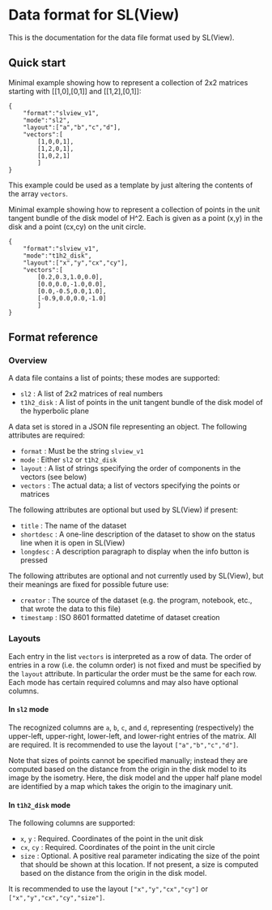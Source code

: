 # Data format for SL(View)

This is the documentation for the data file format used by SL(View).

## Quick start

Minimal example showing how to represent a collection of 2x2 matrices starting with [[1,0],[0,1]] and [[1,2],[0,1]]:
```
{
    "format":"slview_v1",
    "mode":"sl2",
    "layout":["a","b","c","d"],
    "vectors":[
        [1,0,0,1],
        [1,2,0,1],
        [1,0,2,1]
        ]
}
```
This example could be used as a template by just altering the contents of the array `vectors`.

Minimal example showing how to represent a collection of points in the unit tangent bundle of the disk model of H^2.  Each is given as a point (x,y) in the disk and a point (cx,cy) on the unit circle.
```
{
    "format":"slview_v1",
    "mode":"t1h2_disk",
    "layout":["x","y","cx","cy"],
    "vectors":[
        [0.2,0.3,1.0,0.0],
        [0.0,0.0,-1.0,0.0],
        [0.0,-0.5,0.0,1.0],
        [-0.9,0.0,0.0,-1.0]
        ]
}
```

## Format reference

### Overview

A data file contains a list of points; these modes are supported:

* `sl2` : A list of 2x2 matrices of real numbers
* `t1h2_disk` : A list of points in the unit tangent bundle of the disk model of the hyperbolic plane

A data set is stored in a JSON file representing an object.  The following attributes are required:

* `format` : Must be the string `slview_v1`
* `mode` : Either `sl2` or `t1h2_disk`
* `layout` : A list of strings specifying the order of components in the vectors (see below)
* `vectors` : The actual data; a list of vectors specifying the points or matrices

The following attributes are optional but used by SL(View) if present:

* `title` : The name of the dataset
* `shortdesc` : A one-line description of the dataset to show on the status line when it is open in SL(View)
* `longdesc` : A description paragraph to display when the info button is pressed

The following attributes are optional and not currently used by SL(View), but their meanings are fixed for possible future use:

* `creator` : The source of the dataset (e.g. the program, notebook, etc., that wrote the data to this file)
* `timestamp` : ISO 8601 formatted datetime of dataset creation

### Layouts

Each entry in the list `vectors` is interpreted as a row of data.  The order of entries in a row (i.e. the column order) is not fixed and must be specified by the `layout` attribute.  In particular the order must be the same for each row.  Each mode has certain required columns and may also have optional columns.

#### In `sl2` mode

The recognized columns are `a`, `b`, `c`, and `d`, representing (respectively) the upper-left, upper-right, lower-left, and lower-right entries of the matrix.  All are required.  It is recommended to use the layout `["a","b","c","d"]`.

Note that sizes of points cannot be specified manually; instead they are computed based on the distance from the origin in the disk model to its image by the isometry.  Here, the disk model and the upper half plane model are identified by a map which takes the origin to the imaginary unit.

#### In `t1h2_disk` mode

The following columns are supported:
* `x`, `y` : Required. Coordinates of the point in the unit disk
* `cx`, `cy` : Required.  Coordinates of the point in the unit circle
* `size` : Optional.  A positive real parameter indicating the size of the point that should be shown at this location.  If not present, a size is computed based on the distance from the origin in the disk model.

It is recommended to use the layout `["x","y","cx","cy"]` or  `["x","y","cx","cy","size"]`.
